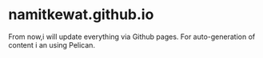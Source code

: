 # namitkewat.github.io
From now,i will update everything via Github pages.
For auto-generation of content i an using Pelican.